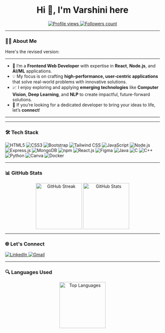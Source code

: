 <h1 align="center">Hi 👋, I'm Varshini here</h1>

<p align="center">
    <a href="https://github.com/AlaguVarshini118">
        <img src="https://komarev.com/ghpvc/?username=khomathi1085&label=Profile%20views&color=0e75b6&style=flat" alt="Profile views" />
    </a>
    <a href="https://github.com/AlaguVarshini118?tab=followers">
        <img src="https://img.shields.io/github/followers/AlaguVarshini118?label=Followers&style=social" alt="Followers count">
    </a>
</p>

---

### 👩‍💻 About Me

Here's the revised version:

---

- 🔭 I’m a **Frontend Web Developer** with expertise in **React**, **Node.js**, and **AI/ML** applications.  
- 💡 My focus is on crafting **high-performance, user-centric applications** that solve real-world problems with innovative solutions.  
- 📈 I enjoy exploring and applying **emerging technologies** like **Computer Vision**, **Deep Learning**, and **NLP** to create impactful, future-forward solutions.  
- 🤝 If you’re looking for a dedicated developer to bring your ideas to life, let’s **connect**!

---

---

### 🛠️ Tech Stack

<p>
    <img src="https://img.shields.io/badge/HTML5-E34F26?style=for-the-badge&logo=html5&logoColor=white" alt="HTML5" />
    <img src="https://img.shields.io/badge/CSS3-1572B6?style=for-the-badge&logo=css3&logoColor=white" alt="CSS3" />
    <img src="https://img.shields.io/badge/Kubernetes-563D7C?style=for-the-badge&logo=bootstrap&logoColor=white" alt="Bootstrap" />
    <img src="https://img.shields.io/badge/Tailwind_CSS-38B2AC?style=for-the-badge&logo=tailwind-css&logoColor=white" alt="Tailwind CSS" />
    <img src="https://img.shields.io/badge/JavaScript-323330?style=for-the-badge&logo=javascript&logoColor=F7DF1E" alt="JavaScript" />
    <img src="https://img.shields.io/badge/Node.js-339933?style=for-the-badge&logo=nodedotjs&logoColor=white" alt="Node.js" />
    <img src="https://img.shields.io/badge/Express.js-000000?style=for-the-badge&logo=express&logoColor=white" alt="Express.js" />
    <img src="https://img.shields.io/badge/MongoDB-4EA94B?style=for-the-badge&logo=mongodb&logoColor=white" alt="MongoDB" />
    <img src="https://img.shields.io/badge/SQL-CB3837?style=for-the-badge&logo=npm&logoColor=white" alt="npm" />
    <img src="https://img.shields.io/badge/React-20232A?style=for-the-badge&logo=react&logoColor=61DAFB" alt="React.js" />
    <img src="https://img.shields.io/badge/Figma-F24E1E?style=for-the-badge&logo=figma&logoColor=white" alt="Figma" />
    <img src="https://img.shields.io/badge/Java-ED8B00?style=for-the-badge&logo=java&logoColor=white" alt="Java" />
    <img src="https://img.shields.io/badge/C-00599C?style=for-the-badge&logo=c&logoColor=white" alt="C" />
    <img src="https://img.shields.io/badge/C++-00599C?style=for-the-badge&logo=cplusplus&logoColor=white" alt="C++" />
    <img src="https://img.shields.io/badge/Python-3776AB?style=for-the-badge&logo=python&logoColor=white" alt="Python" />
    <img src="https://img.shields.io/badge/Canva-00C4CC?style=for-the-badge&logo=canva&logoColor=white" alt="Canva" />
     <img src="https://img.shields.io/badge/Docker-339933?style=for-the-badge&logo=Docker&logoColor=white" alt="Docker" />
</p>

---

### 📊 GitHub Stats

<p align="center">
   <img align="center" src="https://github-readme-streak-stats.herokuapp.com/?user=AlaguVarshini118&theme=radical" alt="GitHub Streak" height="150"/>
   <img align="center" src="https://github-readme-stats.vercel.app/api?username=AlaguVarshini118&show_icons=true&theme=radical" alt="GitHub Stats" height="150" />
</p>

---

### 🌐 Let's Connect

<p>
    <a href="https://www.linkedin.com/in/alagu-varshini-877781249/" target="_blank">
        <img src="https://img.shields.io/badge/LinkedIn-0077B5?style=for-the-badge&logo=linkedin&logoColor=white" alt="LinkedIn" />
    </a>
    <a href="mailto:varshukumar118@gmail.com">
        <img src="https://img.shields.io/badge/Gmail-D14836?style=for-the-badge&logo=gmail&logoColor=white" alt="Gmail" />
    </a>
</p>

---

### 🔍 Languages Used

<p align="center">
   <img align="center" src="https://github-readme-stats.vercel.app/api/top-langs/?username=AlaguVarshini118&layout=compact&theme=radical" alt="Top Languages" height="150"/>
</p>
